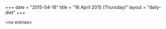 +++
date = "2015-04-16"
title = "16 April 2015 (Thursday)"
layout = "daily-diet"
+++

\<no entries\>
